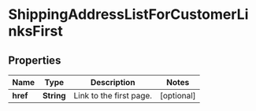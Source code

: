 
# ShippingAddressListForCustomerLinksFirst

## Properties
Name | Type | Description | Notes
------------ | ------------- | ------------- | -------------
**href** | **String** | Link to the first page.  |  [optional]



